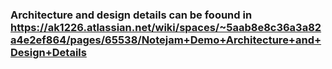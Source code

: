 ### Architecture and design details can be foound in https://ak1226.atlassian.net/wiki/spaces/~5aab8e8c36a3a82a4e2ef864/pages/65538/Notejam+Demo+Architecture+and+Design+Details

